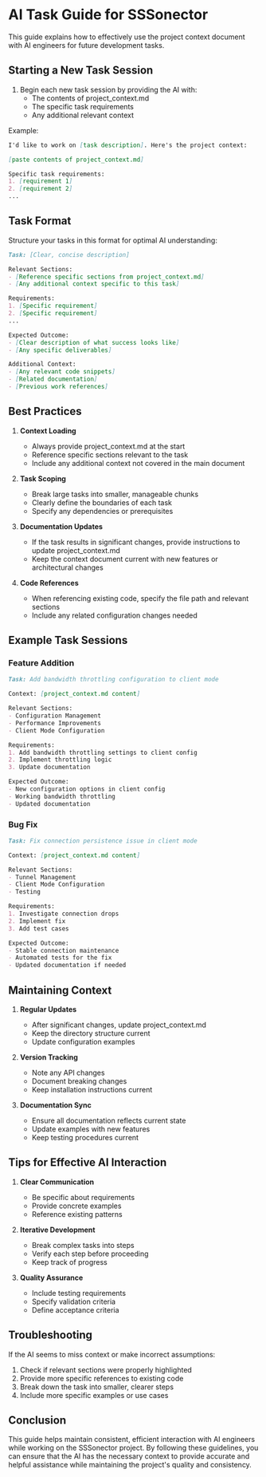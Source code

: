 # AI Task Guide for SSSonector

This guide explains how to effectively use the project context document with AI engineers for future development tasks.

## Starting a New Task Session

1. Begin each new task session by providing the AI with:
   - The contents of project_context.md
   - The specific task requirements
   - Any additional relevant context

Example:
```markdown
I'd like to work on [task description]. Here's the project context:

[paste contents of project_context.md]

Specific task requirements:
1. [requirement 1]
2. [requirement 2]
...
```

## Task Format

Structure your tasks in this format for optimal AI understanding:

```markdown
Task: [Clear, concise description]

Relevant Sections:
- [Reference specific sections from project_context.md]
- [Any additional context specific to this task]

Requirements:
1. [Specific requirement]
2. [Specific requirement]
...

Expected Outcome:
- [Clear description of what success looks like]
- [Any specific deliverables]

Additional Context:
- [Any relevant code snippets]
- [Related documentation]
- [Previous work references]
```

## Best Practices

1. **Context Loading**
   - Always provide project_context.md at the start
   - Reference specific sections relevant to the task
   - Include any additional context not covered in the main document

2. **Task Scoping**
   - Break large tasks into smaller, manageable chunks
   - Clearly define the boundaries of each task
   - Specify any dependencies or prerequisites

3. **Documentation Updates**
   - If the task results in significant changes, provide instructions to update project_context.md
   - Keep the context document current with new features or architectural changes

4. **Code References**
   - When referencing existing code, specify the file path and relevant sections
   - Include any related configuration changes needed

## Example Task Sessions

### Feature Addition
```markdown
Task: Add bandwidth throttling configuration to client mode

Context: [project_context.md content]

Relevant Sections:
- Configuration Management
- Performance Improvements
- Client Mode Configuration

Requirements:
1. Add bandwidth throttling settings to client config
2. Implement throttling logic
3. Update documentation

Expected Outcome:
- New configuration options in client config
- Working bandwidth throttling
- Updated documentation
```

### Bug Fix
```markdown
Task: Fix connection persistence issue in client mode

Context: [project_context.md content]

Relevant Sections:
- Tunnel Management
- Client Mode Configuration
- Testing

Requirements:
1. Investigate connection drops
2. Implement fix
3. Add test cases

Expected Outcome:
- Stable connection maintenance
- Automated tests for the fix
- Updated documentation if needed
```

## Maintaining Context

1. **Regular Updates**
   - After significant changes, update project_context.md
   - Keep the directory structure current
   - Update configuration examples

2. **Version Tracking**
   - Note any API changes
   - Document breaking changes
   - Keep installation instructions current

3. **Documentation Sync**
   - Ensure all documentation reflects current state
   - Update examples with new features
   - Keep testing procedures current

## Tips for Effective AI Interaction

1. **Clear Communication**
   - Be specific about requirements
   - Provide concrete examples
   - Reference existing patterns

2. **Iterative Development**
   - Break complex tasks into steps
   - Verify each step before proceeding
   - Keep track of progress

3. **Quality Assurance**
   - Include testing requirements
   - Specify validation criteria
   - Define acceptance criteria

## Troubleshooting

If the AI seems to miss context or make incorrect assumptions:

1. Check if relevant sections were properly highlighted
2. Provide more specific references to existing code
3. Break down the task into smaller, clearer steps
4. Include more specific examples or use cases

## Conclusion

This guide helps maintain consistent, efficient interaction with AI engineers while working on the SSSonector project. By following these guidelines, you can ensure that the AI has the necessary context to provide accurate and helpful assistance while maintaining the project's quality and consistency.
